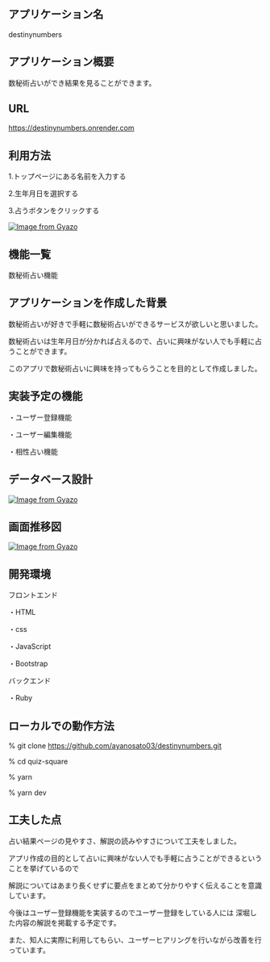 ## アプリケーション名
destinynumbers

## アプリケーション概要
数秘術占いができ結果を見ることができます。

## URL
https://destinynumbers.onrender.com


## 利用方法
1.トップページにある名前を入力する

2.生年月日を選択する

3.占うボタンをクリックする

[![Image from Gyazo](https://i.gyazo.com/a3e494674d437b1899c89eb50b4378cb.gif)](https://gyazo.com/a3e494674d437b1899c89eb50b4378cb)

## 機能一覧
数秘術占い機能

## アプリケーションを作成した背景
数秘術占いが好きで手軽に数秘術占いができるサービスが欲しいと思いました。

数秘術占いは生年月日が分かれば占えるので、占いに興味がない人でも手軽に占うことができます。

このアプリで数秘術占いに興味を持ってもらうことを目的として作成しました。

## 実装予定の機能
・ユーザー登録機能

・ユーザー編集機能

・相性占い機能

## データベース設計
[![Image from Gyazo](https://i.gyazo.com/2a4f625cd8cd300bc97d6379c9397edb.png)](https://gyazo.com/2a4f625cd8cd300bc97d6379c9397edb)

## 画面推移図
[![Image from Gyazo](https://i.gyazo.com/88da93045f3998a97a3d381a47bd24f1.png)](https://gyazo.com/88da93045f3998a97a3d381a47bd24f1)

## 開発環境
フロントエンド

・HTML

・css

・JavaScript

・Bootstrap

バックエンド

・Ruby

## ローカルでの動作方法
% git clone https://github.com/ayanosato03/destinynumbers.git

% cd quiz-square

% yarn

% yarn dev

## 工夫した点
占い結果ページの見やすさ、解説の読みやすさについて工夫をしました。

アプリ作成の目的として占いに興味がない人でも手軽に占うことができるということを挙げているので

解説についてはあまり長くせずに要点をまとめて分かりやすく伝えることを意識しています。

今後はユーザー登録機能を実装するのでユーザー登録をしている人には
深堀した内容の解説を掲載する予定です。

また、知人に実際に利用してもらい、ユーザーヒアリングを行いながら改善を行っています。